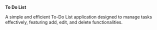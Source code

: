 **To Do List**

A simple and efficient To-Do List application designed to manage tasks effectively, featuring add, edit, and delete functionalities.
